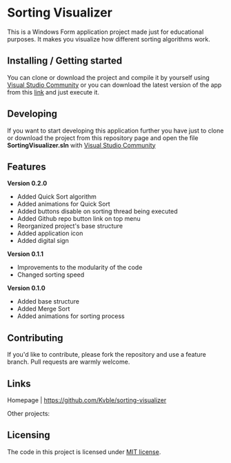 # Sorting Visualizer

This is a Windows Form application project made just for educational purposes.
It makes you visualize how different sorting algorithms work.

## Installing / Getting started

You can clone or download the project and compile it by yourself using [Visual Studio Community](https://visualstudio.microsoft.com/it/vs/community/) or you can download the latest version of the app from this [link](https://github.com/Kvble/sorting-visualizer/releases) and just execute it.

## Developing

If you want to start developing this application further you have just to clone or download the project from this repository page and open the file **SortingVisualizer.sln** with [Visual Studio Community](https://visualstudio.microsoft.com/it/vs/community/)

## Features

**Version 0.2.0**

- Added Quick Sort algorithm
- Added animations for Quick Sort
- Added buttons disable on sorting thread being executed
- Added Github repo button link on top menu
- Reorganized project's base structure
- Added application icon
- Added digital sign

**Version 0.1.1**

-   Improvements to the modularity of the code
-   Changed sorting speed

**Version 0.1.0**

-   Added base structure
-   Added Merge Sort
-   Added animations for sorting process

## Contributing

If you'd like to contribute, please fork the repository and use a feature
branch. Pull requests are warmly welcome.

## Links

Homepage | https://github.com/Kvble/sorting-visualizer

Other projects:

## Licensing

The code in this project is licensed under [MIT license](https://github.com/Kvble/sorting-visualizer/blob/main/LICENSE.md).
